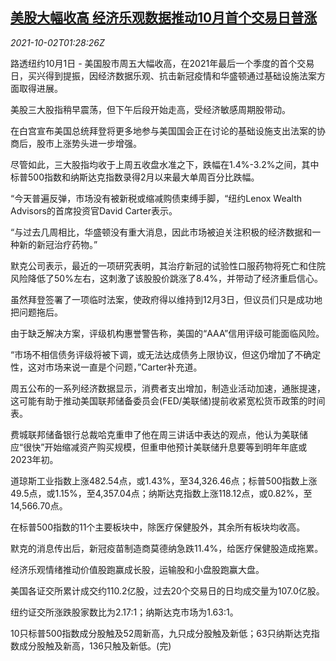 <!--1633140065000-->
[美股大幅收高 经济乐观数据推动10月首个交易日普涨](https://cn.reuters.com/article/us-stock-market-1002-idCNKBS2GS01B)
------

<div><i>2021-10-02T01:28:26Z</i></div><p>路透纽约10月1日 - 美国股市周五大幅收高，在2021年最后一个季度的首个交易日，买兴得到提振，因经济数据乐观、抗击新冠疫情和华盛顿通过基础设施法案方面取得进展。</p><p>美股三大股指稍早震荡，但下午后段开始走高，受经济敏感周期股带动。</p><p>在白宫宣布美国总统拜登将更多地参与美国国会正在讨论的基础设施支出法案的协商后，股市上涨势头进一步增强。</p><p>尽管如此，三大股指均收于上周五收盘水准之下，跌幅在1.4%-3.2%之间，其中标普500指数和纳斯达克指数录得2月以来最大单周百分比跌幅。</p><p>“今天普遍反弹，市场没有被新税或缩减购债束缚手脚，“纽约Lenox Wealth Advisors的首席投资官David Carter表示。</p><p>“与过去几周相比，华盛顿没有重大消息，因此市场被迫关注积极的经济数据和一种新的新冠治疗药物。”</p><p>默克公司表示，最近的一项研究表明，其治疗新冠的试验性口服药物将死亡和住院风险降低了50%左右，这刺激了该股股价跳涨了8.4%，并带动了经济重启信心。</p><p>虽然拜登签署了一项临时法案，使政府得以维持到12月3日，但议员们只是成功地把问题拖后。</p><p>由于缺乏解决方案，评级机构惠誉警告称，美国的“AAA”信用评级可能面临风险。</p><p>“市场不相信债务评级将被下调，或无法达成债务上限协议，但这仍增加了不确定性，这对市场来说一直是个问题，”Carter补充道。</p><p>周五公布的一系列经济数据显示，消费者支出增加，制造业活动加速，通胀提速，这可能有助于推动美国联邦储备委员会(FED/美联储)提前收紧宽松货币政策的时间表。</p><p>费城联邦储备银行总裁哈克重申了他在周三讲话中表达的观点，他认为美联储应“很快”开始缩减资产购买规模，但重申他预计美联储升息要等到明年年底或2023年初。</p><p>道琼斯工业指数上涨482.54点，或1.43%，至34,326.46点；标普500指数上涨49.5点，或1.15%，至4,357.04点；纳斯达克指数上涨118.12点，或0.82%，至14,566.70点。</p><p>在标普500指数的11个主要板块中，除医疗保健股外，其余所有板块均收高。</p><p>默克的消息传出后，新冠疫苗制造商莫德纳急跌11.4%，给医疗保健股造成拖累。</p><p>经济乐观情绪推动价值股跑赢成长股，运输股和小盘股跑赢大盘。</p><p>美国各证交所累计成交约110.2亿股，过去20个交易日的日均成交量为107.0亿股。</p><p>纽约证交所涨跌股家数比为2.17:1；纳斯达克市场为1.63:1。</p><p>10只标普500指数成分股触及52周新高，九只成分股触及新低；63只纳斯达克指数成分股触及新高，136只触及新低。(完)</p>

